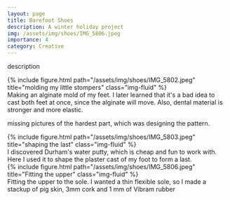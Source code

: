 ```yaml
---
layout: page
title: Barefoot Shoes
description: A winter holiday project
img: /assets/img/shoes/IMG_5806.jpeg
importance: 4
category: Creative
---
```


description

<div class="row">
    <div class="col-sm mt-3 mt-md-0">
        {% include figure.html path="/assets/img/shoes/IMG_5802.jpeg" title="molding my little stompers" class="img-fluid" %}
    </div>
</div>
<div class="caption">
    Making an alginate mold of my feet. I later learned that it's a bad idea to cast both feet at once, since the alginate will move. Also, dental material is stronger and more elastic.
</div>

missing pictures of the hardest part, which was designing the pattern.

<div class="row">
    <div class="col-sm mt-1 mt-md-0">
        {% include figure.html path="/assets/img/shoes/IMG_5803.jpeg" title="shaping the last" class="img-fluid" %}
    </div>
</div>
<div class="caption">
    I discovered Durham's water putty, which is cheap and fun to work with. Here I used it to shape the plaster cast of my foot to form a last.
</div>

<div class="row">
    <div class="col-sm mt-3 mt-md-0">
        {% include figure.html path="/assets/img/shoes/IMG_5806.jpeg" title="Fitting the upper" class="img-fluid" %}
    </div>
</div>
<div class="caption">
    Fitting the upper to the sole. I wanted a thin flexible sole, so I made a stackup of pig skin, 3mm cork and 1 mm of Vibram rubber
</div>
